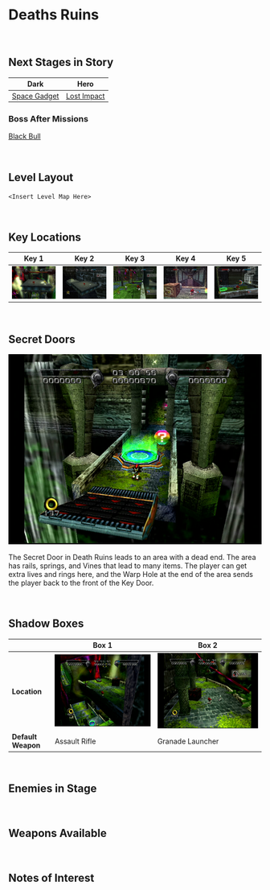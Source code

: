 # Deaths Ruins

<br />

## Next Stages in Story
|Dark|Hero|
|--|--|
|[Space Gadget](../SpaceGadget)|[Lost Impact](../LostImpact)|

### Boss After Missions
[Black Bull](../Bosses/BlackBull)

<br />

## Level Layout
```
<Insert Level Map Here>
```

<br />

## Key Locations
|Key 1|Key 2|Key 3|Key 4|Key 5|
|--|--|--|--|--|
|[ ![](../img/DeathRuins/DeathRuins-Key1.png) ](../img/DeathRuins/DeathRuins-Key1.png)|[ ![](../img/DeathRuins/DeathRuins-Key2.png) ](../img/DeathRuins/DeathRuins-Key2.png)|[ ![](../img/DeathRuins/DeathRuins-Key3.png) ](../img/DeathRuins/DeathRuins-Key3.png)|[ ![](../img/DeathRuins/DeathRuins-Key4.png) ](../img/DeathRuins/DeathRuins-Key4.png)|[ ![](../img/DeathRuins/DeathRuins-Key5.png) ](../img/DeathRuins/DeathRuins-Key5.png)|

<br />

## Secret Doors
[ ![](../img/DeathRuins/DeathRuinsKeyDoor.png) ](../img/DeathRuins/DeathRuinsKeyDoor.png)

The Secret Door in Death Ruins leads to an area with a dead end. The area has rails, springs, and Vines that lead to many items. The player can get extra lives and rings here, and the Warp Hole at the end of the area sends the player back to the front of the Key Door.

<br />

## Shadow Boxes
| |Box 1|Box 2|
|-|-|-|
|__Location__|[ ![](../img/DeathRuins/DeathRuinsShadowBox1.png) ](../img/DeathRuins/DeathRuinsShadowBox1.png)|[ ![](../img/DeathRuins/DeathRuinsShadowBox2.png) ](../img/DeathRuins/DeathRuinsShadowBox2.png)|
|__Default Weapon__|Assault Rifle|Granade Launcher|

<br />

## Enemies in Stage

<br />

## Weapons Available

<br />

## Notes of Interest

<br />